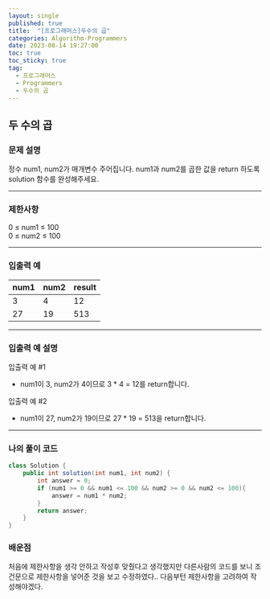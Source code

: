 ```yaml
---
layout: single
published: true
title:  "[프로그래머스]두수의 곱"
categories: Algorithm-Programmers
date: 2023-08-14 19:27:00
toc: true
toc_sticky: true
tag:   
  - 프로그래머스
  - Programmers
  - 두수의 곱
---
```



## 두 수의 곱

### 문제 설명
정수 num1, num2가 매개변수 주어집니다. num1과 num2를 곱한 값을 return 하도록 solution 함수를 완성해주세요.

----------------

### 제한사항
0 ≤ num1 ≤ 100  
0 ≤ num2 ≤ 100

----------------

### 입출력 예

|num1|	num2|	result|
|---|---|---|
|3|	4|	12|
|27|	19|	513|

----------------

### 입출력 예 설명
입출력 예 #1  
* num1이 3, num2가 4이므로 3 * 4 = 12를 return합니다.  

입출력 예 #2  
* num1이 27, num2가 19이므로 27 * 19 = 513을 return합니다.

----------------

### 나의 풀이 코드

```java
class Solution {
    public int solution(int num1, int num2) {
        int answer = 0;
        if (num1 >= 0 && num1 <= 100 && num2 >= 0 && num2 <= 100){
            answer = num1 * num2;
        }
        return answer;
    }
}
```

### 배운점

<p>처음에 제한사항을 생각 안하고 작성후 맞췄다고 생각했지만 다른사람의 코드를 보니 조건문으로 제한사항을 넣어준 것을 보고 수정하였다.. 다음부턴 제한사항을 고려하여 작성해야겠다.
</p>
